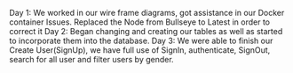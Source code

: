 Day 1:
We worked in our wire frame diagrams, got assistance in our Docker container Issues. Replaced the Node from Bullseye to Latest in order to correct it
Day 2:
Began changing and creating our tables as well as started to incorporate them into the database.
Day 3:
We were able to finish our Create User(SignUp), we have full use of SignIn, authenticate, SignOut, search for all user and filter users by gender.
